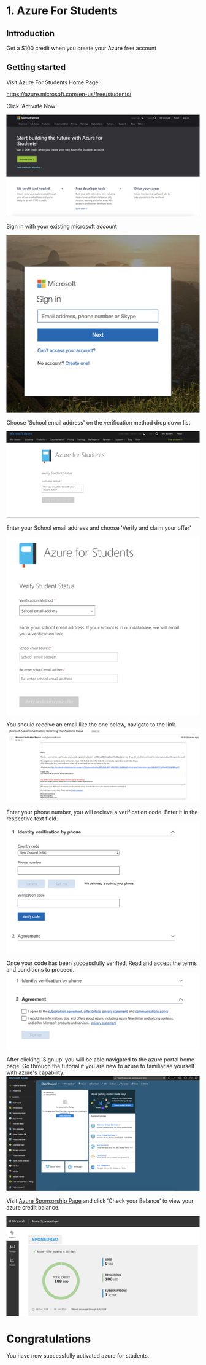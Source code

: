 # 1. Azure For Students
## Introduction

Get a $100 credit when you create your Azure free account

## Getting started

Visit Azure For Students Home Page: 

https://azure.microsoft.com/en-us/free/students/

Click 'Activate Now'

![azure-home-page](img/azure-homepage.png)

Sign in with your existing microsoft account

![email-sign-in](img/email-sign-in.png)

Choose 'School email address' on the verification method drop down list.  

![verify-student-status](img/verification-options.png)

Enter your School email address and choose 'Verify and claim your offer'

![enter-and-verify](img/enter-and-verify.png)

You should receive an email like the one below, navigate to the link. 
![email-verification](img/email-verification.png)

Enter your phone number, you will recieve a verification code. Enter it in the respective text field. 
![phone-verification](img/phone-authentication.png)

Once your code has been successfully verified, Read and accept the terms and conditions to proceed. 
![terms-and-conditions-agreement](img/terms-and-conditions-agreement.png)
 
After clicking 'Sign up' you will be able navigated to the azure portal home page. Go through the tutorial if you are new to azure to familiarise yourself with azure's capability. 
![portal-home-page](img/portal-home-page.png)

Visit [Azure Sponsorship Page](http://www.microsoftazuresponsorships.com) and click 'Check your Balance' to view your azure credit balance. 

![your-credit](img/your-credit.png)

# Congratulations

You have now successfully activated azure for students. 


















